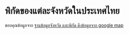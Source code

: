 # พิกัดของแต่ละจังหวัดในประเทศไทย

ขอบคุณข้อมูลจาก [ฐานข้อมูลจังหวัด และพิกัด ดึงข้อมูลจาก google map](https://www.ninenik.com/%E0%B8%90%E0%B8%B2%E0%B8%99%E0%B8%82%E0%B9%89%E0%B8%AD%E0%B8%A1%E0%B8%B9%E0%B8%A5%E0%B8%88%E0%B8%B1%E0%B8%87%E0%B8%AB%E0%B8%A7%E0%B8%B1%E0%B8%94_%E0%B9%81%E0%B8%A5%E0%B8%B0%E0%B8%9E%E0%B8%B4%E0%B8%81%E0%B8%B1%E0%B8%94_%E0%B8%94%E0%B8%B6%E0%B8%87%E0%B8%82%E0%B9%89%E0%B8%AD%E0%B8%A1%E0%B8%B9%E0%B8%A5%E0%B8%88%E0%B8%B2%E0%B8%81_google_map_-454.html)
